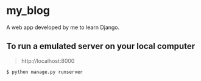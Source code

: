# my_blog
A web app developed by me to learn Django.

## To run a emulated server on your local computer
> http://localhost:8000
```
$ python manage.py runserver
```